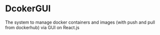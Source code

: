 # DcokerGUI
The system to manage docker containers and images (with push and pull from dockerhub) via GUI on React.js
